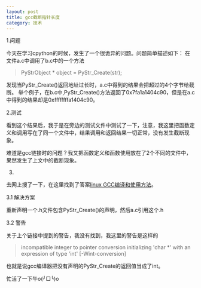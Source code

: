 ```yaml
---
layout: post
title: gcc截断指针长度
category: 技术
---
```

1.问题

今天在学习cpython的时候，发生了一个很诡异的问题。问题简单描述如下：
在文件a.c中调用了b.c中的一个方法

> PyStrObject * object = PyStr_Create(str);

发现当PyStr_Create()返回地址过长时，a.c中得到的结果会把超过的4个字节给截断。
举个例子，在b.c中,PyStr_Create()方法返回了0x7fa1a1404c90，但是在a.c中得到的结果却是0xffffffffa1404c90。

2.测试

看到这个结果后，我于是在旁边的测试文件中测试了一下，注意，我这里把函数定义和调用写在了同一个文件中，结果调用和返回结果一切正常，没有发生截断现象。

难道是gcc链接时的问题？我又把函数定义和函数使用放在了2个不同的文件中，果然发生了上文中的截断现象。

3.

去网上搜了一下，在这里找到了答案[linux GCC编译和使用方法](http://cjhust.blog.163.com/blog/static/175827157201492934526569/)。

3.1 解决方案

重新声明一个.h文件包含PyStr_Create()的声明，然后a.c引用这个.h

3.2 警告

关于上个链接中提到的警告，我没有找到，我这里的警告是这样的

> incompatible integer to pointer conversion initializing 'char *' with an expression of type 'int' [-Wint-conversion]

也就是说gcc编译器把没有声明的PyStr_Create的返回值当成了int。

忙活了一下午o(╯□╰)o
